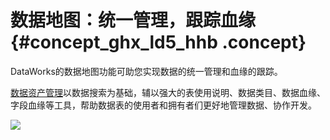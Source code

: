 # 数据地图：统一管理，跟踪血缘 {#concept_ghx_ld5_hhb .concept}

DataWorks的数据地图功能可助您实现数据的统一管理和血缘的跟踪。

[数据资产管理](../../../../cn.zh-CN/使用指南/数据管理/数据管理概述.md#)以数据搜索为基础，辅以强大的表使用说明、数据类目、数据血缘、字段血缘等工具，帮助数据表的使用者和拥有者们更好地管理数据、协作开发。

![](http://static-aliyun-doc.oss-cn-hangzhou.aliyuncs.com/assets/img/154496/155540953144530_zh-CN.png)

